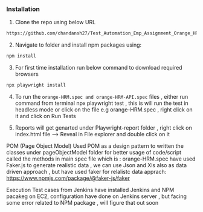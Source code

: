 ### Installation

1. Clone the repo using below URL

```sh
https://github.com/chandansh27/Test_Automation_Emp_Assignment_Orange_HRM.git
```

2. Navigate to folder and install npm packages using:

```sh
npm install
```
3. For first time installation run below command to download required browsers

```sh
npx playwright install
```

4. To run the `orange-HRM.spec and orange-HRM-API.spec` files , either run command from terminal  npx playwright test  , this is will run the test in  headless mode  or click on the file e.g orange-HRM.spec , right click on it and click on Run Tests 

5. Reports will get genarted under Playwright-report folder , right click on index.html file --> Reveal in File explorer and double click on it

POM (Page Object Model)
Used POM as a design pattern to written the classes under pageObjectModel folder for better usage of code/script called the methods in main spec file which is : orange-HRM.spec have used Faker.js to generate realistic data , we can use Json and Xls also as data driven approach , but have used faker for relalistc data apprach: https://www.npmjs.com/package/@faker-js/faker

Execution Test cases from Jenkins
have installed Jenkins and NPM pacakeg on EC2, configuration have done on Jenkins server , but facing some error related to NPM package , will figure that out soon